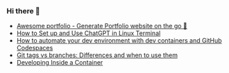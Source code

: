 ### Hi there 👋


<!-- BLOG-POST-LIST:START -->
- [Awesome portfolio - Generate Portfolio website on the go 🚀](https://app.daily.dev/posts/kVLr0UBRm?utm_source=rss&utm_medium=bookmarks&utm_campaign=jZu2oVM8P7ANqyhPj594t)
- [How to Set up and Use ChatGPT in Linux Terminal](https://app.daily.dev/posts/TbvzMgywG?utm_source=rss&utm_medium=bookmarks&utm_campaign=jZu2oVM8P7ANqyhPj594t)
- [How to automate your dev environment with dev containers and GitHub Codespaces](https://app.daily.dev/posts/sQG4FQbWU?utm_source=rss&utm_medium=bookmarks&utm_campaign=jZu2oVM8P7ANqyhPj594t)
- [Git tags vs branches: Differences and when to use them](https://app.daily.dev/posts/3ARtEj32X?utm_source=rss&utm_medium=bookmarks&utm_campaign=jZu2oVM8P7ANqyhPj594t)
- [Developing Inside a Container](https://app.daily.dev/posts/zlBcajBlJ?utm_source=rss&utm_medium=bookmarks&utm_campaign=jZu2oVM8P7ANqyhPj594t)
<!-- BLOG-POST-LIST:END -->

